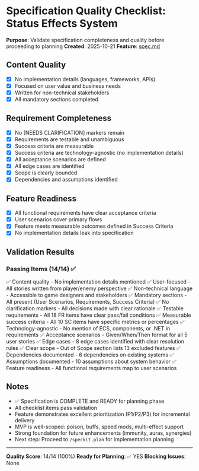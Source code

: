 # Specification Quality Checklist: Status Effects System

**Purpose**: Validate specification completeness and quality before proceeding to planning
**Created**: 2025-10-21
**Feature**: [spec.md](../spec.md)

## Content Quality

- [x] No implementation details (languages, frameworks, APIs)
- [x] Focused on user value and business needs
- [x] Written for non-technical stakeholders
- [x] All mandatory sections completed

## Requirement Completeness

- [x] No [NEEDS CLARIFICATION] markers remain
- [x] Requirements are testable and unambiguous
- [x] Success criteria are measurable
- [x] Success criteria are technology-agnostic (no implementation details)
- [x] All acceptance scenarios are defined
- [x] All edge cases are identified
- [x] Scope is clearly bounded
- [x] Dependencies and assumptions identified

## Feature Readiness

- [x] All functional requirements have clear acceptance criteria
- [x] User scenarios cover primary flows
- [x] Feature meets measurable outcomes defined in Success Criteria
- [x] No implementation details leak into specification

## Validation Results

### Passing Items (14/14) ✅

✅ Content quality - No implementation details mentioned
✅ User-focused - All stories written from player/enemy perspective
✅ Non-technical language - Accessible to game designers and stakeholders
✅ Mandatory sections - All present (User Scenarios, Requirements, Success Criteria)
✅ No clarification markers - All decisions made with clear rationale
✅ Testable requirements - All 18 FR items have clear pass/fail conditions
✅ Measurable success criteria - All 10 SC items have specific metrics or percentages
✅ Technology-agnostic - No mention of ECS, components, or .NET in requirements
✅ Acceptance scenarios - Given/When/Then format for all 5 user stories
✅ Edge cases - 8 edge cases identified with clear resolution rules
✅ Clear scope - Out of Scope section lists 13 excluded features
✅ Dependencies documented - 6 dependencies on existing systems
✅ Assumptions documented - 10 assumptions about system behavior
✅ Feature readiness - All functional requirements map to user scenarios

## Notes

- ✅ Specification is COMPLETE and READY for planning phase
- All checklist items pass validation
- Feature demonstrates excellent prioritization (P1/P2/P3) for incremental delivery
- MVP is well-scoped: poison, buffs, speed mods, multi-effect support
- Strong foundation for future enhancements (immunity, auras, synergies)
- Next step: Proceed to `/speckit.plan` for implementation planning

---

**Quality Score**: 14/14 (100%)
**Ready for Planning**: ✅ YES
**Blocking Issues**: None
